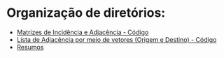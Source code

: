 <h1 > Organização de diretórios: </h1>

- [Matrizes de Incidência e Adjacência - Código](https://github.com/brunofaria27/teoria-grafos-computabilidade/tree/main/Matriz%20Adjacencia%20e%20Incidencia)
- [Lista de Adjacência por meio de vetores (Origem e Destino) - Código](https://github.com/brunofaria27/teoria-grafos-computabilidade/blob/main/Listas%20Grafos/main.py)
- [Resumos](https://github.com/brunofaria27/teoria-grafos-computabilidade/tree/main/Resumos)
